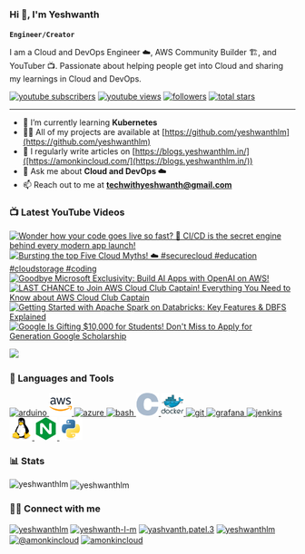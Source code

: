 ### Hi 👋, I'm Yeshwanth

**`Engineer/Creator`**

I am a Cloud and DevOps Engineer ☁️, AWS Community Builder 🏗️, and YouTuber 📺. Passionate about helping people get into Cloud and sharing my learnings in Cloud and DevOps.

   <p align="left">
      <a href="https://www.youtube.com/c/TechWithYeshwanth?sub_confirmation=1">
         <img alt="youtube subscribers" title="Subscribe to my YouTube channel" src="https://custom-icon-badges.demolab.com/youtube/channel/subscribers/UCwhERUcuzUCwr8x8mQ8zrcw?color=%23E05D44&label=SUBSCRIBE&logo=video&logoColor=white&style=for-the-badge&labelColor=CE4630"/></a> 
      <a href="https://www.youtube.com/c/TechWithYeshwanth">
         <img alt="youtube views" title="YouTube views" src="https://custom-icon-badges.demolab.com/youtube/channel/views/UCwhERUcuzUCwr8x8mQ8zrcw?color=%23E1AD0E&logo=eye&logoColor=white&style=for-the-badge&labelColor=C79600"/></a> 
      <a href="https://github.com/yeshwanthlm?tab=followers">
         <img alt="followers" title="Follow me on Github" src="https://custom-icon-badges.demolab.com/github/followers/yeshwanthlm?color=236ad3&labelColor=1155ba&style=for-the-badge&logo=person-add&label=Follow&logoColor=white"/></a>
      <a href="https://github.com/yeshwanthlm?tab=repositories&sort=stargazers">
         <img alt="total stars" title="Total stars on GitHub" src="https://custom-icon-badges.demolab.com/github/stars/yeshwanthlm?color=55960c&style=for-the-badge&labelColor=488207&logo=star"/></a>
   </p>

---

- 🌱 I’m currently learning **Kubernetes**
- 👨‍💻 All of my projects are available at [https://github.com/yeshwanthlm](https://github.com/yeshwanthlm)
- 📝 I regularly write articles on [https://blogs.yeshwanthlm.in/]([https://amonkincloud.com/](https://blogs.yeshwanthlm.in/))
- 💬 Ask me about **Cloud and DevOps ☁️**
- 📫 Reach out to me at **techwithyeshwanth@gmail.com**


### 📺 Latest YouTube Videos

<!-- BEGIN YOUTUBE-CARDS -->
[![Wonder how your code goes live so fast? 🚀 CI/CD is the secret engine behind every modern app launch!](https://ytcards.demolab.com/?id=OkQNA6JYSEU&title=Wonder+how+your+code+goes+live+so+fast%3F+%F0%9F%9A%80+CI%2FCD+is+the+secret+engine+behind+every+modern+app+launch%21&lang=en&timestamp=1757507434&background_color=%230d1117&title_color=%23ffffff&stats_color=%23dedede&max_title_lines=1&width=250&border_radius=5 "Wonder how your code goes live so fast? 🚀 CI/CD is the secret engine behind every modern app launch!")](https://www.youtube.com/shorts/OkQNA6JYSEU)
[![Bursting the top Five Cloud Myths! ☁️  #securecloud #education #cloudstorage #coding](https://ytcards.demolab.com/?id=KDg5jIMsvtE&title=Bursting+the+top+Five+Cloud+Myths%21+%E2%98%81%EF%B8%8F++%23securecloud+%23education+%23cloudstorage+%23coding&lang=en&timestamp=1757334627&background_color=%230d1117&title_color=%23ffffff&stats_color=%23dedede&max_title_lines=1&width=250&border_radius=5 "Bursting the top Five Cloud Myths! ☁️  #securecloud #education #cloudstorage #coding")](https://www.youtube.com/shorts/KDg5jIMsvtE)
[![Goodbye Microsoft Exclusivity: Build AI Apps with OpenAI on AWS!](https://ytcards.demolab.com/?id=QpzaNE8-WuU&title=Goodbye+Microsoft+Exclusivity%3A+Build+AI+Apps+with+OpenAI+on+AWS%21&lang=en&timestamp=1755347426&background_color=%230d1117&title_color=%23ffffff&stats_color=%23dedede&max_title_lines=1&width=250&border_radius=5 "Goodbye Microsoft Exclusivity: Build AI Apps with OpenAI on AWS!")](https://www.youtube.com/shorts/QpzaNE8-WuU)
[![LAST CHANCE to Join AWS Cloud Club Captain! Everything You Need to Know about AWS Cloud Club Captain](https://ytcards.demolab.com/?id=jvbchf51CIs&title=LAST+CHANCE+to+Join+AWS+Cloud+Club+Captain%21+Everything+You+Need+to+Know+about+AWS+Cloud+Club+Captain&lang=en&timestamp=1755174660&background_color=%230d1117&title_color=%23ffffff&stats_color=%23dedede&max_title_lines=1&width=250&border_radius=5 "LAST CHANCE to Join AWS Cloud Club Captain! Everything You Need to Know about AWS Cloud Club Captain")](https://www.youtube.com/watch?v=jvbchf51CIs)
[![Getting Started with Apache Spark on Databricks: Key Features & DBFS Explained](https://ytcards.demolab.com/?id=kJe1NHbeXi8&title=Getting+Started+with+Apache+Spark+on+Databricks%3A+Key+Features+%26+DBFS+Explained&lang=en&timestamp=1755088263&background_color=%230d1117&title_color=%23ffffff&stats_color=%23dedede&max_title_lines=1&width=250&border_radius=5 "Getting Started with Apache Spark on Databricks: Key Features & DBFS Explained")](https://www.youtube.com/watch?v=kJe1NHbeXi8)
[![Google Is Gifting $10,000 for Students! Don't Miss to Apply for Generation Google Scholarship](https://ytcards.demolab.com/?id=YSG36EG-xs0&title=Google+Is+Gifting+%2410%2C000+for+Students%21+Don%27t+Miss+to+Apply+for+Generation+Google+Scholarship&lang=en&timestamp=1755001842&background_color=%230d1117&title_color=%23ffffff&stats_color=%23dedede&max_title_lines=1&width=250&border_radius=5 "Google Is Gifting $10,000 for Students! Don't Miss to Apply for Generation Google Scholarship")](https://www.youtube.com/watch?v=YSG36EG-xs0)
<!-- END YOUTUBE-CARDS -->

[<img src="https://custom-icon-badges.demolab.com/badge/-Subscribe%20For%20More-red?style=for-the-badge&logo=video&logoColor=white"/>](https://www.youtube.com/c/amonkincloud?sub_confirmation=1)

### 🧰 Languages and Tools

<p align="left"> <a href="https://www.arduino.cc/" target="_blank" rel="noreferrer"> <img src="https://cdn.worldvectorlogo.com/logos/arduino-1.svg" alt="arduino" width="40" height="40"/> </a> <a href="https://aws.amazon.com" target="_blank" rel="noreferrer"> <img src="https://raw.githubusercontent.com/devicons/devicon/master/icons/amazonwebservices/amazonwebservices-original-wordmark.svg" alt="aws" width="40" height="40"/> </a> <a href="https://azure.microsoft.com/en-in/" target="_blank" rel="noreferrer"> <img src="https://www.vectorlogo.zone/logos/microsoft_azure/microsoft_azure-icon.svg" alt="azure" width="40" height="40"/> </a> <a href="https://www.gnu.org/software/bash/" target="_blank" rel="noreferrer"> <img src="https://www.vectorlogo.zone/logos/gnu_bash/gnu_bash-icon.svg" alt="bash" width="40" height="40"/> </a> <a href="https://www.cprogramming.com/" target="_blank" rel="noreferrer"> <img src="https://raw.githubusercontent.com/devicons/devicon/master/icons/c/c-original.svg" alt="c" width="40" height="40"/> </a> <a href="https://www.docker.com/" target="_blank" rel="noreferrer"> <img src="https://raw.githubusercontent.com/devicons/devicon/master/icons/docker/docker-original-wordmark.svg" alt="docker" width="40" height="40"/> </a> <a href="https://git-scm.com/" target="_blank" rel="noreferrer"> <img src="https://www.vectorlogo.zone/logos/git-scm/git-scm-icon.svg" alt="git" width="40" height="40"/> </a> <a href="https://grafana.com" target="_blank" rel="noreferrer"> <img src="https://www.vectorlogo.zone/logos/grafana/grafana-icon.svg" alt="grafana" width="40" height="40"/> </a> <a href="https://www.jenkins.io" target="_blank" rel="noreferrer"> <img src="https://www.vectorlogo.zone/logos/jenkins/jenkins-icon.svg" alt="jenkins" width="40" height="40"/> </a> <a href="https://www.linux.org/" target="_blank" rel="noreferrer"> <img src="https://raw.githubusercontent.com/devicons/devicon/master/icons/linux/linux-original.svg" alt="linux" width="40" height="40"/> </a> <a href="https://www.nginx.com" target="_blank" rel="noreferrer"> <img src="https://raw.githubusercontent.com/devicons/devicon/master/icons/nginx/nginx-original.svg" alt="nginx" width="40" height="40"/> </a> <a href="https://www.python.org" target="_blank" rel="noreferrer"> <img src="https://raw.githubusercontent.com/devicons/devicon/master/icons/python/python-original.svg" alt="python" width="40" height="40"/> </a> </p>

### 📊 Stats
<p><img align="left" src="https://github-readme-stats.vercel.app/api/top-langs?username=yeshwanthlm&show_icons=true&locale=en&layout=compact" alt="yeshwanthlm" /></p>

<p>&nbsp;<img align="center" src="https://github-readme-stats.vercel.app/api?username=yeshwanthlm&show_icons=true&locale=en" alt="yeshwanthlm" /></p>

### 🏄‍♂️ Connect with me
   <p align="left">
   <a href="https://dev.to/yeshwanthlm" target="blank"><img align="center" src="https://raw.githubusercontent.com/rahuldkjain/github-profile-readme-generator/master/src/images/icons/Social/devto.svg" alt="yeshwanthlm" height="30" width="40" /></a>
   <a href="https://linkedin.com/in/yeshwanth-l-m" target="blank"><img align="center" src="https://raw.githubusercontent.com/rahuldkjain/github-profile-readme-generator/master/src/images/icons/Social/linked-in-alt.svg" alt="yeshwanth-l-m" height="30" width="40" /></a>
   <a href="https://fb.com/yashvanth.patel.3" target="blank"><img align="center" src="https://raw.githubusercontent.com/rahuldkjain/github-profile-readme-generator/master/src/images/icons/Social/facebook.svg" alt="yashvanth.patel.3" height="30" width="40" /></a>
   <a href="https://instagram.com/yeshwanthlm" target="blank"><img align="center" src="https://raw.githubusercontent.com/rahuldkjain/github-profile-readme-generator/master/src/images/icons/Social/instagram.svg" alt="yeshwanthlm" height="30" width="40" /></a>
   <a href="https://hashnode.com/@amonkincloud" target="blank"><img align="center" src="https://raw.githubusercontent.com/rahuldkjain/github-profile-readme-generator/master/src/images/icons/Social/hashnode.svg" alt="@amonkincloud" height="30" width="40" /></a>
   <a href="https://www.youtube.com/c/amonkincloud" target="blank"><img align="center" src="https://raw.githubusercontent.com/rahuldkjain/github-profile-readme-generator/master/src/images/icons/Social/youtube.svg" alt="amonkincloud" height="30" width="40" /></a>
   </p>
